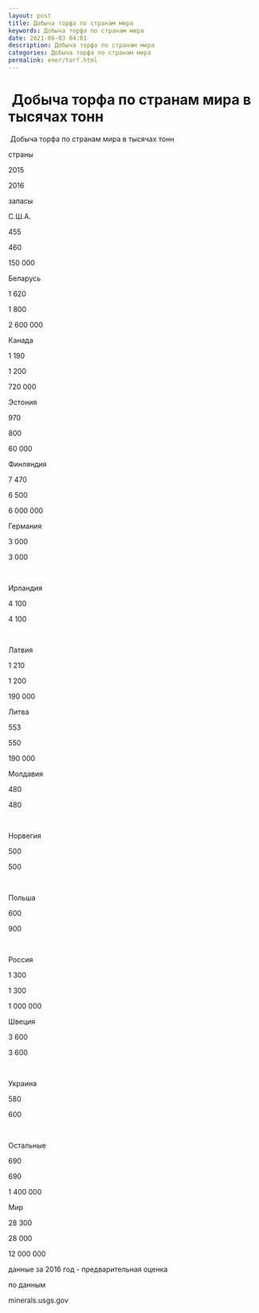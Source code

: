 ```yaml
---
layout: post
title: Добыча торфа по странам мира
keywords: Добыча торфа по странам мира
date: 2021-06-03 04:01
description: Добыча торфа по странам мира
categories: Добыча торфа по странам мира
permalink: ener/torf.html
---
```


#  Добыча торфа по странам мира в тысячах тонн




 Добыча торфа по странам мира в тысячах тонн








страны


2015


2016


запасы






С.Ш.А.


455


460


150 000






Беларусь


1 620


1 800


2 600 000






Канада


1 190


1 200


720 000






Эстония


970


800


60 000






Финляндия


7 470


6 500


6 000 000






Германия


3 000


3 000


 






Ирландия


4 100


4 100


 






Латвия


1 210


1 200


190 000






Литва


553


550


190 000






Молдавия


480


480


 






Норвегия


500


500


 






Польша


600


900


 






Россия


1 300


1 300


1 000 000






Швеция


3 600


3 600


 






Украина


580


600


 






Остальные


690


690


1 400 000






Мир


28 300


28 000


12 000 000










данные за 2016 год - предварительная оценка


по данным


minerals.usgs.gov

			
			
			
